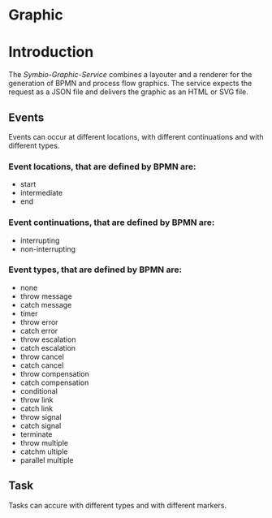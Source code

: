 # Graphic

# Introduction

The *Symbio-Graphic-Service* combines a layouter and a renderer for the generation of BPMN and process flow graphics. The service expects the request as a JSON file and delivers the graphic as an HTML or SVG file.

## Events

Events can occur at different locations, with different continuations and with different types.

### Event locations, that are defined by BPMN are:
- start
- intermediate
- end

### Event continuations, that are defined by BPMN are:
- interrupting
- non-interrupting

### Event types, that are defined by BPMN are:
- none
- throw message
- catch message
- timer
- throw error
- catch error
- throw escalation
- catch escalation
- throw cancel
- catch cancel
- throw compensation
- catch compensation
- conditional
- throw link
- catch link
- throw signal
- catch signal
- terminate
- throw multiple
- catchm ultiple
- parallel multiple

## Task

Tasks can accure with different types and with different markers.


